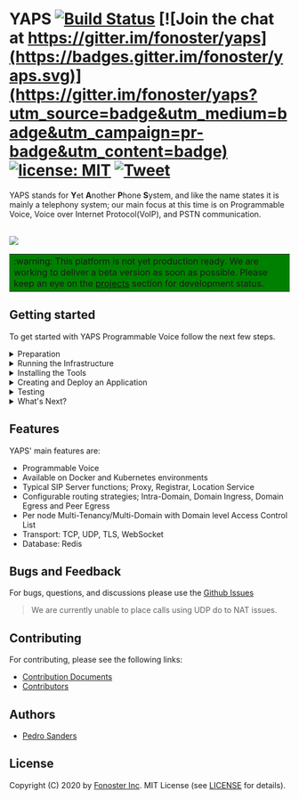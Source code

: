 
# YAPS [![Build Status](https://github.com/fonoster/yaps/workflows/integration/badge.svg)](https://github.com/fonoster/yaps/actions?workflow=integration) [![Join the chat at https://gitter.im/fonoster/yaps](https://badges.gitter.im/fonoster/yaps.svg)](https://gitter.im/fonoster/yaps?utm_source=badge&utm_medium=badge&utm_campaign=pr-badge&utm_content=badge) <a href="https://opensource.org/licenses/MIT"><img src="https://img.shields.io/badge/license-MIT-blue.svg" alt="license: MIT"></a> [![Tweet](https://img.shields.io/twitter/url/http/shields.io.svg?style=social)](https://twitter.com/intent/tweet?text=Programmable%20Voice%20&url=https://github.com/fonoster/yaps&via=fonoster&hashtags=voip,sip,webrtc,telephony)

YAPS stands for **Y**et **A**nother **P**hone **S**ystem, and like the name states it is mainly a telephony system; our main focus at this time is on Programmable Voice, Voice over Internet Protocol(VoIP), and PSTN communication.

<br />
<img src="https://raw.githubusercontent.com/fonoster/yaps/master/docs/assets/banner_yaps.png"></img>
<br />

<table border="0" width="100%" cellpadding="0" cellspacing="0" bgcolor=green>
<tr border="0">
<td border="0">
:warning: This platform is not yet production ready. We are working to deliver a beta version as soon as possible. Please keep an eye on the <a href="https://github.com/orgs/fonoster/projects">projects</a> section for development status.
</td>
</tr>
</table>

## Getting started

To get started with YAPS Programmable Voice follow the next few steps.

<details><summary>Preparation</summary>

<br />
The first step with YAPS Programmable Voice is to install all the requirements.
Refer to websites of the various products in the list bellow for detail on installation and configuration.
<br /><br />

Requirements:

- Docker Compose
- Node and NPM
- Git (optional)
- A softphone (with support for tcp)

</details>

<details><summary>Running the Infrastructure</summary>

<br />
Once all the requirements are installed, the next step is to run the infraestructure.
For that, you must clone or download YAPS git repository. The first time you run this commands
it will take awhile.

<br /><br />

Run using docker-compose

```bash
git clone https://github.com/fonoster/yaps
cd yaps
docker-compose up
```

> Work is on the way to enable YAPS for Docker Swarm and K8s.
</details>

<details><summary>Installing the Tools</summary>
 
<br />
The next step is to install the Command-Line Tool. To install the tool run the following command:
<br /><br />

```
npm install @yaps/ctl -g
```

For details on this tool please go to [ctl @ npmjs](https://www.npmjs.com/package/@yaps/ctl).
</details>

<details><summary>Creating and Deploy an Application</summary>

<br />
If everything is went to plan, it is now time to generate and deploy
your first Voice Application.
<br /><br />

```bash
mkdir voice-app
cd voice-app
yaps apps:init
yaps apps:deploy
```

For more examples go the [examples folder](/examples) in this repository.

</details>

<details><summary>Testing</summary>
<br />
To interact with your application, point your softphone to Asterisk sub-system.
Asterisk will be listening for SIP traffic on port `6060\tcp`. The testing information
is as follows:
 
<br />

```
USENAME = 1001
PASSWORD = 1234
TEST EXTENSION = 1002
```

</details>

<details><summary>What's Next?</summary>
<br />
Congratulations if you made it this far. The next step with YAPS is to get familiar with the [Command-Line Tool](https://www.npmjs.com/package/@yaps/ctl) and [SDK](https://github.com/fonoster/yaps/wiki/AppManager).
  
</details>

## Features

YAPS' main features are:

- Programmable Voice
- Available on Docker and Kubernetes environments
- Typical SIP Server functions; Proxy, Registrar, Location Service
- Configurable routing strategies; Intra-Domain, Domain Ingress, Domain Egress and Peer Egress
- Per node Multi-Tenancy/Multi-Domain with Domain level Access Control List
- Transport: TCP, UDP, TLS, WebSocket
- Database: Redis

## Bugs and Feedback

For bugs, questions, and discussions please use the [Github Issues](https://github.com/fonoster/yaps/issues)

> We are currently unable to place calls using UDP do to NAT issues.

## Contributing

For contributing, please see the following links:

 - [Contribution Documents](https://github.com/fonoster/yaps/blob/master/CONTRIBUTING.md)
 - [Contributors](https://github.com/fonoster/yaps/contributors)

## Authors
 - [Pedro Sanders](https://github.com/psanders)

## License
Copyright (C) 2020 by [Fonoster Inc](https://fonoster.com). MIT License (see [LICENSE](https://github.com/fonoster/yaps/blob/master/LICENSE) for details).
